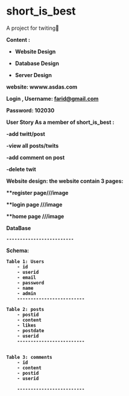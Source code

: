 # short_is_best

A project for twiting:seedling:

<b>Content<b> :
- Website Design
 
- Database Design

- Server Design

<b>website<b>:  wwww.asdas.com


<b>Login<b> ,
Username: farid@gmail.com
  
Password: 102030

<b>User Story<b>
As a member of short_is_best :

-add twitt/post

-view all posts/twits

-add comment on post

-delete twit



<b>Website design<b>:
the website contain 3 pages:
	
 [](https://github.com/WebAhead5/short_is_best/blob/amirBranch/Design/Screenshot%20from%202020-05-06%2020-41-17.png)
**register page///image 

**login page ///image

**home page ///image


<b>DataBase<b>

	-------------------------
Schema:
```
Table 1: Users
	- id
	- userid
	- email
	- password
	- name
	- admin
	-------------------------

Table 2: posts
	- postid
	- content
	- likes
	- postdate
	- userid
	-------------------------
  

Table 3: comments
	- id
	- content
	- postid
	- userid

	-------------------------


